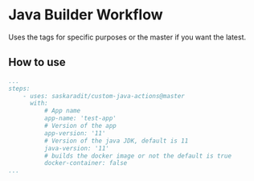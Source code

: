 # Java Builder Workflow

Uses the tags for specific purposes or the master if you want the latest.

## How to use


``` yml
...
steps:
    - uses: saskaradit/custom-java-actions@master
      with:
          # App name
          app-name: 'test-app'
          # Version of the app
          app-version: '11'
          # Version of the java JDK, default is 11
          java-version: '11'
          # builds the docker image or not the default is true
          docker-container: false
...
```